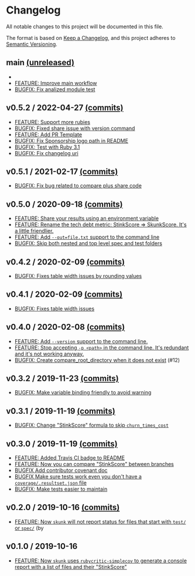 # Changelog

All notable changes to this project will be documented in this file.

The format is based on [Keep a Changelog](https://keepachangelog.com/en/1.0.0/),
and this project adheres to [Semantic Versioning](https://semver.org/spec/v2.0.0.html).

## main [(unreleased)](https://github.com/fastruby/skunk/compare/v0.5.2...HEAD)

* <INSERT YOUR FEATURE OR BUGFIX HERE>
* [FEATURE: Improve main workflow](https://github.com/fastruby/skunk/pull/99)
* [BUGFIX: Fix analized module test](https://github.com/fastruby/skunk/pull/98)

## v0.5.2 / 2022-04-27 [(commits)](https://github.com/fastruby/skunk/compare/v0.5.1...v0.5.2)

* [FEATURE: Support more rubies](https://github.com/fastruby/skunk/pull/92)
* [BUGFIX: Fixed share issue with version command](https://github.com/fastruby/skunk/pull/83)
* [FEATURE: Add PR Template](https://github.com/fastruby/skunk/pull/72)
* [BUGFIX: Fix Sponsorship logo path in README](https://github.com/fastruby/skunk/pull/73)
* [BUGFIX: Test with Ruby 3.1](https://github.com/fastruby/skunk/pull/85)
* [BUGFIX: Fix changelog uri](https://github.com/fastruby/skunk/pull/90)

## v0.5.1 / 2021-02-17 [(commits)](https://github.com/fastruby/skunk/compare/v0.5.0...v0.5.1)

* [BUGFIX: Fix bug related to compare plus share code](https://github.com/fastruby/skunk/pull/69)

## v0.5.0 / 2020-09-18 [(commits)](https://github.com/fastruby/skunk/compare/v0.4.2...v0.5.0)

* [FEATURE: Share your results using an environment variable](https://github.com/fastruby/skunk/pull/56)
* [FEATURE: Rename the tech debt metric: StinkScore => SkunkScore. It's a little friendlier.](https://github.com/fastruby/skunk/pull/36)
* [FEATURE: Add `--out=file.txt` support to the command line](https://github.com/fastruby/skunk/pull/47)
* [BUGFIX: Skip both nested and top level spec and test folders](https://github.com/fastruby/skunk/pull/65)

## v0.4.2 / 2020-02-09 [(commits)](https://github.com/fastruby/skunk/compare/v0.4.1...v0.4.2)

* [BUGFIX: Fixes table width issues by rounding values](https://github.com/fastruby/skunk/commit/80e2e4743bcb79619f9bb5aed9808bac1ca78231)

## v0.4.1 / 2020-02-09 [(commits)](https://github.com/fastruby/skunk/compare/v0.4.0...v0.4.1)

* [BUGFIX: Fixes table width issues](https://github.com/fastruby/skunk/commit/372bc506f408e3647ce48b7bc149234c9da71168)

## v0.4.0 / 2020-02-08 [(commits)](https://github.com/fastruby/skunk/compare/v0.3.2...v0.4.0)

* [FEATURE: Add `--version` support to the command line.](https://github.com/fastruby/skunk/pull/18)
* [FEATURE: Stop accepting `-p <path>` in the command line. It's redundant and it's not working anyway.](https://github.com/fastruby/skunk/commit/40976c65a1176b47d3b67f75cd7b4ec92d7c4c88)
* [BUGFIX: Create compare_root_directory when it does not exist](https://github.com/fastruby/skunk/pull/23) (#12)

## v0.3.2 / 2019-11-23 [(commits)](https://github.com/fastruby/skunk/compare/v0.3.1...v0.3.2)

* [BUGFIX: Make variable binding friendly to avoid warning](https://github.com/fastruby/skunk/pull/20)

## v0.3.1 / 2019-11-19 [(commits)](https://github.com/fastruby/skunk/compare/v0.3.0...v0.3.1)

* [BUGFIX: Change "StinkScore" formula to skip `churn_times_cost`](https://github.com/fastruby/skunk/pull/14)

## v0.3.0 / 2019-11-19 [(commits)](https://github.com/fastruby/skunk/compare/v0.2.0...v0.3.0)

* [FEATURE: Added Travis CI badge to README](https://github.com/fastruby/skunk/pull/3)
* [FEATURE: Now you can compare "StinkScore" between branches](https://github.com/fastruby/skunk/pull/11)
* [BUGFIX Add contributor covenant doc](https://github.com/fastruby/skunk/commit/c765a6406f0d53043e8d1c51309d6372196e9f94)
* [BUGFIX Make sure tests work even you don't have a `coverage/.resultset.json` file](https://github.com/fastruby/skunk/pull/7)
* [BUGFIX: Make tests easier to maintain](https://github.com/fastruby/skunk/pull/10)

## v0.2.0 / 2019-10-16 [(commits)](https://github.com/fastruby/skunk/compare/v0.1.0...v0.2.0)

* [FEATURE: Now `skunk` will not report status for files that start with `test/` or `spec/`](https://github.com/fastruby/skunk/commit/6f1a3c60967abb114576e71084d80e12b0f0235f) (by

## v0.1.0 / 2019-10-16

* [FEATURE: Now `skunk` uses `rubycritic-simplecov` to generate a console report with a list of files and their "StinkScore"](https://github.com/fastruby/skunk/commit/2ccc5b885b5e12135d963e779566d27d6eefa140)
